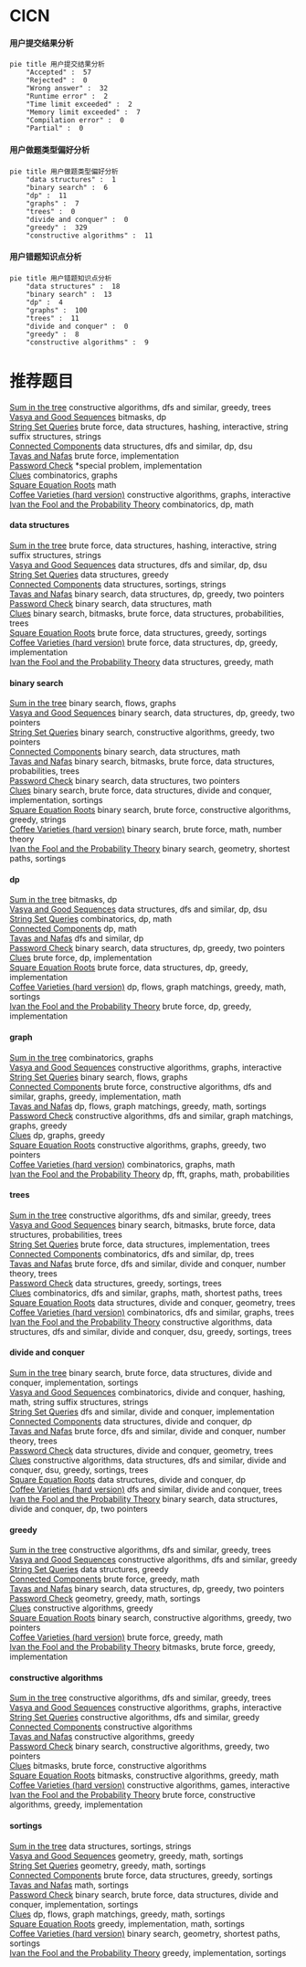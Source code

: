 # ClCN
<!-- tabs:start -->
#### **用户提交结果分析**

```mermaid
pie title 用户提交结果分析
    "Accepted" :  57
    "Rejected" :  0
    "Wrong answer" :  32
    "Runtime error" :  2
    "Time limit exceeded" :  2
    "Memory limit exceeded" :  7
    "Compilation error" :  0
    "Partial" :  0
```
#### **用户做题类型偏好分析**

```mermaid
pie title 用户做题类型偏好分析
    "data structures" :  1
    "binary search" :  6
    "dp" :  11
    "graphs" :  7
    "trees" :  0
    "divide and conquer" :  0
    "greedy" :  329
    "constructive algorithms" :  11
```
#### **用户错题知识点分析**

```mermaid
pie title 用户错题知识点分析
    "data structures" :  18
    "binary search" :  13
    "dp" :  4
    "graphs" :  100
    "trees" :  11
    "divide and conquer" :  0
    "greedy" :  8
    "constructive algorithms" :  9
```
<!-- tabs:end -->
# 推荐题目
[Sum in the tree](https://codeforces.com/contest/1099/problem/D)		constructive algorithms,
                        dfs and similar,
                        greedy,
                        trees		  
[Vasya and Good Sequences](https://codeforces.com/contest/1058/problem/E)		bitmasks,
                        dp		  
[String Set Queries](http://codeforces.com/problemset/problem/710/F)		brute force,
                        data structures,
                        hashing,
                        interactive,
                        string suffix structures,
                        strings		  
[Connected Components](http://codeforces.com/problemset/problem/292/D)		data structures,
                        dfs and similar,
                        dp,
                        dsu		  
[Tavas and Nafas](http://codeforces.com/problemset/problem/535/A)		brute force,
                        implementation		  
[Password Check](http://codeforces.com/problemset/problem/411/A)		*special problem,
                        implementation		  
[Clues](http://codeforces.com/problemset/problem/156/D)		combinatorics,
                        graphs		  
[Square Equation Roots](http://codeforces.com/problemset/problem/50/E)		math		  
[Coffee Varieties (hard version)](http://codeforces.com/problemset/problem/1290/D)		constructive algorithms,
                        graphs,
                        interactive		  
[Ivan the Fool and the Probability Theory](https://codeforces.com/contest/1248/problem/C)		combinatorics,
                        dp,
                        math		  
<!-- tabs:start -->
#### **data structures**
[Sum in the tree](http://codeforces.com/problemset/problem/710/F)		brute force,
                        data structures,
                        hashing,
                        interactive,
                        string suffix structures,
                        strings		  
[Vasya and Good Sequences](http://codeforces.com/problemset/problem/292/D)		data structures,
                        dfs and similar,
                        dp,
                        dsu		  
[String Set Queries](http://codeforces.com/problemset/problem/1446/D1)		data structures,
                        greedy		  
[Connected Components](http://codeforces.com/problemset/problem/558/E)		data structures,
                        sortings,
                        strings		  
[Tavas and Nafas](http://codeforces.com/problemset/problem/1492/C)		binary search,
                        data structures,
                        dp,
                        greedy,
                        two pointers		  
[Password Check](http://codeforces.com/problemset/problem/1490/G)		binary search,
                        data structures,
                        math		  
[Clues](http://codeforces.com/problemset/problem/1479/D)		binary search,
                        bitmasks,
                        brute force,
                        data structures,
                        probabilities,
                        trees		  
[Square Equation Roots](http://codeforces.com/problemset/problem/1497/A)		brute force,
                        data structures,
                        greedy,
                        sortings		  
[Coffee Varieties (hard version)](http://codeforces.com/problemset/problem/1491/C)		brute force,
                        data structures,
                        dp,
                        greedy,
                        implementation		  
[Ivan the Fool and the Probability Theory](http://codeforces.com/problemset/problem/1492/B)		data structures,
                        greedy,
                        math		  
#### **binary search**
[Sum in the tree](http://codeforces.com/problemset/problem/653/D)		binary search,
                        flows,
                        graphs		  
[Vasya and Good Sequences](http://codeforces.com/problemset/problem/1492/C)		binary search,
                        data structures,
                        dp,
                        greedy,
                        two pointers		  
[String Set Queries](http://codeforces.com/problemset/problem/1463/D)		binary search,
                        constructive algorithms,
                        greedy,
                        two pointers		  
[Connected Components](http://codeforces.com/problemset/problem/1490/G)		binary search,
                        data structures,
                        math		  
[Tavas and Nafas](http://codeforces.com/problemset/problem/1479/D)		binary search,
                        bitmasks,
                        brute force,
                        data structures,
                        probabilities,
                        trees		  
[Password Check](http://codeforces.com/problemset/problem/1436/E)		binary search,
                        data structures,
                        two pointers		  
[Clues](http://codeforces.com/problemset/problem/1461/D)		binary search,
                        brute force,
                        data structures,
                        divide and conquer,
                        implementation,
                        sortings		  
[Square Equation Roots](http://codeforces.com/problemset/problem/1493/C)		binary search,
                        brute force,
                        constructive algorithms,
                        greedy,
                        strings		  
[Coffee Varieties (hard version)](http://codeforces.com/problemset/problem/1487/D)		binary search,
                        brute force,
                        math,
                        number theory		  
[Ivan the Fool and the Probability Theory](http://codeforces.com/problemset/problem/1486/B)		binary search,
                        geometry,
                        shortest paths,
                        sortings		  
#### **dp**
[Sum in the tree](https://codeforces.com/contest/1058/problem/E)		bitmasks,
                        dp		  
[Vasya and Good Sequences](http://codeforces.com/problemset/problem/292/D)		data structures,
                        dfs and similar,
                        dp,
                        dsu		  
[String Set Queries](https://codeforces.com/contest/1248/problem/C)		combinatorics,
                        dp,
                        math		  
[Connected Components](http://codeforces.com/problemset/problem/316/D3)		dp,
                        math		  
[Tavas and Nafas](http://codeforces.com/problemset/problem/710/E)		dfs and similar,
                        dp		  
[Password Check](http://codeforces.com/problemset/problem/1492/C)		binary search,
                        data structures,
                        dp,
                        greedy,
                        two pointers		  
[Clues](https://codeforces.com/contest/1457/problem/C)		brute force,
                        dp,
                        implementation		  
[Square Equation Roots](http://codeforces.com/problemset/problem/1491/C)		brute force,
                        data structures,
                        dp,
                        greedy,
                        implementation		  
[Coffee Varieties (hard version)](http://codeforces.com/problemset/problem/1437/C)		dp,
                        flows,
                        graph matchings,
                        greedy,
                        math,
                        sortings		  
[Ivan the Fool and the Probability Theory](http://codeforces.com/problemset/problem/1499/B)		brute force,
                        dp,
                        greedy,
                        implementation		  
#### **graph**
[Sum in the tree](http://codeforces.com/problemset/problem/156/D)		combinatorics,
                        graphs		  
[Vasya and Good Sequences](http://codeforces.com/problemset/problem/1290/D)		constructive algorithms,
                        graphs,
                        interactive		  
[String Set Queries](http://codeforces.com/problemset/problem/653/D)		binary search,
                        flows,
                        graphs		  
[Connected Components](http://codeforces.com/problemset/problem/1487/C)		brute force,
                        constructive algorithms,
                        dfs and similar,
                        graphs,
                        greedy,
                        implementation,
                        math		  
[Tavas and Nafas](http://codeforces.com/problemset/problem/1437/C)		dp,
                        flows,
                        graph matchings,
                        greedy,
                        math,
                        sortings		  
[Password Check](http://codeforces.com/problemset/problem/1470/D)		constructive algorithms,
                        dfs and similar,
                        graph matchings,
                        graphs,
                        greedy		  
[Clues](http://codeforces.com/problemset/problem/1476/C)		dp,
                        graphs,
                        greedy		  
[Square Equation Roots](http://codeforces.com/problemset/problem/1304/D)		constructive algorithms,
                        graphs,
                        greedy,
                        two pointers		  
[Coffee Varieties (hard version)](http://codeforces.com/problemset/problem/1475/C)		combinatorics,
                        graphs,
                        math		  
[Ivan the Fool and the Probability Theory](http://codeforces.com/problemset/problem/553/E)		dp,
                        fft,
                        graphs,
                        math,
                        probabilities		  
#### **trees**
[Sum in the tree](https://codeforces.com/contest/1099/problem/D)		constructive algorithms,
                        dfs and similar,
                        greedy,
                        trees		  
[Vasya and Good Sequences](http://codeforces.com/problemset/problem/1479/D)		binary search,
                        bitmasks,
                        brute force,
                        data structures,
                        probabilities,
                        trees		  
[String Set Queries](http://codeforces.com/problemset/problem/1511/C)		brute force,
                        data structures,
                        implementation,
                        trees		  
[Connected Components](http://codeforces.com/problemset/problem/1499/F)		combinatorics,
                        dfs and similar,
                        dp,
                        trees		  
[Tavas and Nafas](http://codeforces.com/problemset/problem/1491/E)		brute force,
                        dfs and similar,
                        divide and conquer,
                        number theory,
                        trees		  
[Password Check](http://codeforces.com/problemset/problem/1466/D)		data structures,
                        greedy,
                        sortings,
                        trees		  
[Clues](http://codeforces.com/problemset/problem/1495/D)		combinatorics,
                        dfs and similar,
                        graphs,
                        math,
                        shortest paths,
                        trees		  
[Square Equation Roots](http://codeforces.com/problemset/problem/1303/G)		data structures,
                        divide and conquer,
                        geometry,
                        trees		  
[Coffee Varieties (hard version)](http://codeforces.com/problemset/problem/1454/E)		combinatorics,
                        dfs and similar,
                        graphs,
                        trees		  
[Ivan the Fool and the Probability Theory](http://codeforces.com/problemset/problem/1494/D)		constructive algorithms,
                        data structures,
                        dfs and similar,
                        divide and conquer,
                        dsu,
                        greedy,
                        sortings,
                        trees		  
#### **divide and conquer**
[Sum in the tree](http://codeforces.com/problemset/problem/1461/D)		binary search,
                        brute force,
                        data structures,
                        divide and conquer,
                        implementation,
                        sortings		  
[Vasya and Good Sequences](http://codeforces.com/problemset/problem/1466/G)		combinatorics,
                        divide and conquer,
                        hashing,
                        math,
                        string suffix structures,
                        strings		  
[String Set Queries](http://codeforces.com/problemset/problem/1490/D)		dfs and similar,
                        divide and conquer,
                        implementation		  
[Connected Components](https://codeforces.com/contest/1483/problem/C)		data structures,
                        divide and conquer,
                        dp		  
[Tavas and Nafas](http://codeforces.com/problemset/problem/1491/E)		brute force,
                        dfs and similar,
                        divide and conquer,
                        number theory,
                        trees		  
[Password Check](http://codeforces.com/problemset/problem/1303/G)		data structures,
                        divide and conquer,
                        geometry,
                        trees		  
[Clues](http://codeforces.com/problemset/problem/1494/D)		constructive algorithms,
                        data structures,
                        dfs and similar,
                        divide and conquer,
                        dsu,
                        greedy,
                        sortings,
                        trees		  
[Square Equation Roots](http://codeforces.com/problemset/problem/1482/E)		data structures,
                        divide and conquer,
                        dp		  
[Coffee Varieties (hard version)](http://codeforces.com/problemset/problem/566/C)		dfs and similar,
                        divide and conquer,
                        trees		  
[Ivan the Fool and the Probability Theory](http://codeforces.com/problemset/problem/1428/F)		binary search,
                        data structures,
                        divide and conquer,
                        dp,
                        two pointers		  
#### **greedy**
[Sum in the tree](https://codeforces.com/contest/1099/problem/D)		constructive algorithms,
                        dfs and similar,
                        greedy,
                        trees		  
[Vasya and Good Sequences](http://codeforces.com/problemset/problem/339/E)		constructive algorithms,
                        dfs and similar,
                        greedy		  
[String Set Queries](http://codeforces.com/problemset/problem/1446/D1)		data structures,
                        greedy		  
[Connected Components](http://codeforces.com/problemset/problem/1512/E)		brute force,
                        greedy,
                        math		  
[Tavas and Nafas](http://codeforces.com/problemset/problem/1492/C)		binary search,
                        data structures,
                        dp,
                        greedy,
                        two pointers		  
[Password Check](https://codeforces.com/contest/1496/problem/C)		geometry,
                        greedy,
                        math,
                        sortings		  
[Clues](http://codeforces.com/problemset/problem/1493/A)		constructive algorithms,
                        greedy		  
[Square Equation Roots](http://codeforces.com/problemset/problem/1463/D)		binary search,
                        constructive algorithms,
                        greedy,
                        two pointers		  
[Coffee Varieties (hard version)](http://codeforces.com/problemset/problem/1462/C)		brute force,
                        greedy,
                        math		  
[Ivan the Fool and the Probability Theory](http://codeforces.com/problemset/problem/1494/B)		bitmasks,
                        brute force,
                        greedy,
                        implementation		  
#### **constructive algorithms**
[Sum in the tree](https://codeforces.com/contest/1099/problem/D)		constructive algorithms,
                        dfs and similar,
                        greedy,
                        trees		  
[Vasya and Good Sequences](http://codeforces.com/problemset/problem/1290/D)		constructive algorithms,
                        graphs,
                        interactive		  
[String Set Queries](http://codeforces.com/problemset/problem/339/E)		constructive algorithms,
                        dfs and similar,
                        greedy		  
[Connected Components](http://codeforces.com/problemset/problem/1208/C)		constructive algorithms		  
[Tavas and Nafas](http://codeforces.com/problemset/problem/1493/A)		constructive algorithms,
                        greedy		  
[Password Check](http://codeforces.com/problemset/problem/1463/D)		binary search,
                        constructive algorithms,
                        greedy,
                        two pointers		  
[Clues](https://codeforces.com/contest/1456/problem/B)		bitmasks,
                        brute force,
                        constructive algorithms		  
[Square Equation Roots](http://codeforces.com/problemset/problem/1492/D)		bitmasks,
                        constructive algorithms,
                        greedy,
                        math		  
[Coffee Varieties (hard version)](https://codeforces.com/contest/1504/problem/D)		constructive algorithms,
                        games,
                        interactive		  
[Ivan the Fool and the Probability Theory](https://codeforces.com/contest/1483/problem/A)		brute force,
                        constructive algorithms,
                        greedy,
                        implementation		  
#### **sortings**
[Sum in the tree](http://codeforces.com/problemset/problem/558/E)		data structures,
                        sortings,
                        strings		  
[Vasya and Good Sequences](https://codeforces.com/contest/1496/problem/C)		geometry,
                        greedy,
                        math,
                        sortings		  
[String Set Queries](http://codeforces.com/problemset/problem/1495/A)		geometry,
                        greedy,
                        math,
                        sortings		  
[Connected Components](http://codeforces.com/problemset/problem/1497/A)		brute force,
                        data structures,
                        greedy,
                        sortings		  
[Tavas and Nafas](http://codeforces.com/problemset/problem/1427/A)		math,
                        sortings		  
[Password Check](http://codeforces.com/problemset/problem/1461/D)		binary search,
                        brute force,
                        data structures,
                        divide and conquer,
                        implementation,
                        sortings		  
[Clues](http://codeforces.com/problemset/problem/1437/C)		dp,
                        flows,
                        graph matchings,
                        greedy,
                        math,
                        sortings		  
[Square Equation Roots](http://codeforces.com/problemset/problem/1473/A)		greedy,
                        implementation,
                        math,
                        sortings		  
[Coffee Varieties (hard version)](http://codeforces.com/problemset/problem/1486/B)		binary search,
                        geometry,
                        shortest paths,
                        sortings		  
[Ivan the Fool and the Probability Theory](http://codeforces.com/problemset/problem/1480/B)		greedy,
                        implementation,
                        sortings		  
<!-- tabs:end -->
